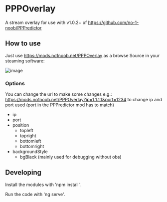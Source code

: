 # PPPOverlay

A stream overlay for use with v1.0.2+ of https://github.com/no-1-noob/PPPredictor

## How to use

Just use https://mods.no1noob.net/PPPOverlay as a browse Source in your steaming software:

![image](https://github.com/no-1-noob/PPPOverlay/assets/91905916/e730b8d5-875b-4fcc-a28b-de5b2d1293ee)

### Options
You can change the url to make some changes e.g.: https://mods.no1noob.net/PPPOverlay?ip=1.1.1.1&port=1234 to change ip and port used (port in the PPPredictor mod has to match)

-  ip
-  port
-  position
    - topleft
    - topright
    - bottomleft
    - bottomright
- backgroundStyle
    - bgBlack (mainly used for debugging without obs)

## Developing

Install the modules with 'npm install'.

Run the code with 'ng serve'.
